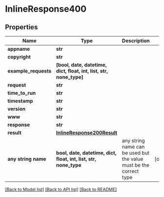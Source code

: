 # InlineResponse400


## Properties
Name | Type | Description | Notes
------------ | ------------- | ------------- | -------------
**appname** | **str** |  | 
**copyright** | **str** |  | 
**example_requests** | **[bool, date, datetime, dict, float, int, list, str, none_type]** |  | 
**request** | **str** |  | 
**time_to_run** | **str** |  | 
**timestamp** | **str** |  | 
**version** | **str** |  | 
**www** | **str** |  | 
**response** | **str** |  | 
**result** | [**InlineResponse200Result**](InlineResponse200Result.md) |  | 
**any string name** | **bool, date, datetime, dict, float, int, list, str, none_type** | any string name can be used but the value must be the correct type | [optional]

[[Back to Model list]](../README.md#documentation-for-models) [[Back to API list]](../README.md#documentation-for-api-endpoints) [[Back to README]](../README.md)


